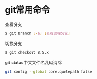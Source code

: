 # git常用命令

查看分支

```bash
$ git branch [-a] [查看远程分支]
```

切换分支

```bash
$ git checkout 8.5.x
```

git status中文文件名乱码消除

```bash
git config --global core.quotepath false
```
